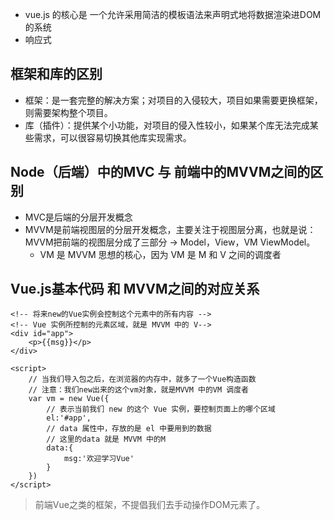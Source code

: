 - vue.js 的核心是 一个允许采用简洁的模板语法来声明式地将数据渲染进DOM的系统
- 响应式

## 框架和库的区别
- 框架：是一套完整的解决方案；对项目的入侵较大，项目如果需要更换框架，则需要架构整个项目。
- 库（插件）：提供某个小功能，对项目的侵入性较小，如果某个库无法完成某些需求，可以很容易切换其他库实现需求。

## Node（后端）中的MVC 与 前端中的MVVM之间的区别
- MVC是后端的分层开发概念
- MVVM是前端视图层的分层开发概念，主要关注于视图层分离，也就是说：MVVM把前端的视图层分成了三部分 -> Model，View，VM ViewModel。
    - VM 是 MVVM 思想的核心，因为 VM 是 M 和 V 之间的调度者

## Vue.js基本代码 和 MVVM之间的对应关系
```
<!-- 将来new的Vue实例会控制这个元素中的所有内容 -->
<!-- Vue 实例所控制的元素区域，就是 MVVM 中的 V-->
<div id="app">
    <p>{{msg}}</p>
</div>

<script>
    // 当我们导入包之后，在浏览器的内存中，就多了一个Vue构造函数
    // 注意：我们new出来的这个vm对象，就是MVVM 中的VM 调度者
    var vm = new Vue({
        // 表示当前我们 new 的这个 Vue 实例，要控制页面上的哪个区域
        el:'#app',
        // data 属性中，存放的是 el 中要用到的数据
        // 这里的data 就是 MVVM 中的M
        data:{
            msg:'欢迎学习Vue'
        }
    })
</script>
```
> 前端Vue之类的框架，不提倡我们去手动操作DOM元素了。